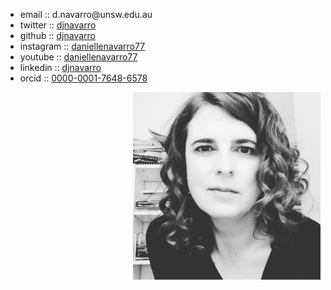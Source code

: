 
<div class="container" style="display:flex; flex-flow: row wrap; justify-content: space-evenly;width:100%">
  <div class="column" style="float:left;">
    <ul class="fa-ul">
      <li><i class="fa-li fas fa-paper-plane"></i>email :: d.navarro@unsw.edu.au</li>
      <li><i class="fa-li fa fa-twitter"></i>twitter :: <a href="https://twitter.com/djnavarro">djnavarro</a></li>
      <li><i class="fa-li fab fa-github"></i>github :: <a href="https://github.com/djnavarro">djnavarro</a></li>
      <li><i class="fa-li fa fa-instagram"></i>instagram :: <a href="https://www.instagram.com/daniellenavarro77">daniellenavarro77</a></li>
      <li><i class="fa-li fab fa-youtube"></i>youtube :: <a href="https://www.youtube.com/DanielleNavarro77">daniellenavarro77</a></li>
      <li><i class="fa-li fab fa-linkedin"></i>linkedin :: <a href="https://www.linkedin.com/in/djnavarro/">djnavarro</a></li>
      <li><i class="fa-li fab fa-orcid"></i>orcid :: <a href="http://orcid.djnavarro.net">0000-0001-7648-6578</a></li>
    </ul>
  </div>
  <div class="column" style="float:left; width: 300px">
    <img align="right" src="https://raw.githubusercontent.com/djnavarro/djnavarro/master/danielle.jpg" width="300">
  </div>
</div>

&nbsp;
